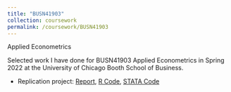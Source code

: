 ```yaml
---
title: "BUSN41903"
collection: coursework
permalink: /coursework/BUSN41903
---
```


Applied Econometrics

Selected work I have done for BUSN41903 Applied Econometrics in Spring 2022 at the University of Chicago Booth School of Business.

- Replication project: [Report](https://github.com/ericsclee/ericsclee.github.io/blob/master/files/BUSN41903_rep.pdf), [R Code](https://github.com/ericsclee/ericsclee.github.io/blob/master/files/BUSN41903_rep_r.R), [STATA Code](https://github.com/ericsclee/ericsclee.github.io/blob/master/files/BUSN41903_rep_stata.do)

